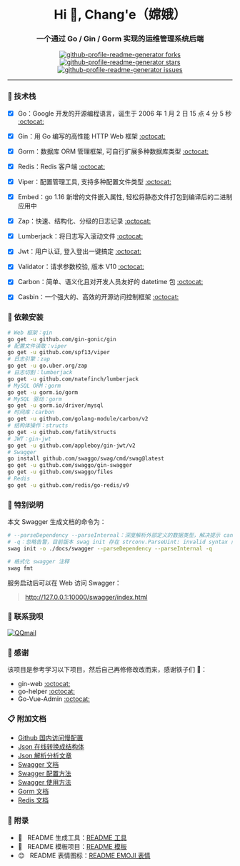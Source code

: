 <h1 align="center">Hi 🥳, Chang'e（嫦娥）</h1>
<h3 align="center">一个通过 Go / Gin / Gorm 实现的运维管理系统后端</h3>
<p align="center">
<a href="https://github.com/goer3/chang-e/fork" target="blank">
<img src="https://img.shields.io/github/forks/goer3/chang-e?style=flat-square" alt="github-profile-readme-generator forks"/>
</a>
<a href="https://github.com/goer3/chang-e/stargazers" target="blank">
<img src="https://img.shields.io/github/stars/goer3/chang-e?style=flat-square" alt="github-profile-readme-generator stars"/>
</a>
<a href="https://github.com/goer3/chang-e/issues" target="blank">
<img src="https://img.shields.io/github/issues/goer3/chang-e?style=flat-square" alt="github-profile-readme-generator issues"/>
</a>
</p>

<hr>


### 🤔 技术栈

- [x] Go：Google 开发的开源编程语言，诞生于 2006 年 1 月 2 日 15 点 4 分 5 秒 [:octocat:](https://github.com/golang/go)
- [x] Gin：用 Go 编写的高性能 HTTP Web 框架 [:octocat:](https://github.com/gin-gonic/gin)
- [x] Gorm：数据库 ORM 管理框架, 可自行扩展多种数据库类型 [:octocat:](https://gorm.io/gorm)
- [x] Redis：Redis 客户端 [:octocat:](https://github.com/redis/go-redis)
- [x] Viper：配置管理工具, 支持多种配置文件类型 [:octocat:](https://github.com/spf13/viper)
- [x] Embed：go 1.16 新增的文件嵌入属性, 轻松将静态文件打包到编译后的二进制应用中
- [x] Zap：快速、结构化、分级的日志记录 [:octocat:](https://go.uber.org/zap)
- [x] Lumberjack：将日志写入滚动文件 [:octocat:](https://github.com/natefinch/lumberjack)
- [x] Jwt：用户认证, 登入登出一键搞定 [:octocat:](https://github.com/appleboy/gin-jwt)
- [x] Validator：请求参数校验, 版本 V10 [:octocat:](https://github.com/go-playground/validator)
- [x] Carbon：简单、语义化且对开发人员友好的 datetime 包 [:octocat:](https://github.com/golang-module/carbon)
- [x] Casbin：一个强大的、高效的开源访问控制框架 [:octocat:](https://casbin.org/zh/docs/overview)


### 🎯 依赖安装

```bash
# Web 框架：gin
go get -u github.com/gin-gonic/gin
# 配置文件读取：viper
go get -u github.com/spf13/viper
# 日志引擎：zap
go get -u go.uber.org/zap
# 日志切割：lumberjack
go get -u github.com/natefinch/lumberjack
# MySQL ORM：gorm
go get -u gorm.io/gorm
# MySQL 驱动：gorm
go get -u gorm.io/driver/mysql
# 时间库：carbon
go get -u github.com/golang-module/carbon/v2
# 结构体操作：structs
go get -u github.com/fatih/structs
# JWT：gin-jwt
go get -u github.com/appleboy/gin-jwt/v2
# Swagger
go install github.com/swaggo/swag/cmd/swag@latest
go get -u github.com/swaggo/gin-swagger
go get -u github.com/swaggo/files
# Redis
go get -u github.com/redis/go-redis/v9
```


### 📌 特别说明

本文 Swagger 生成文档的命令为：

```bash
# --parseDependency --parseInternal：深度解析外部定义的数据类型，解决提示 cannot find type definition 问题
# -q：忽略告警，目前版本 swag init 存在 strconv.ParseUint: invalid syntax 问题，官方还没有修复
swag init -o ./docs/swagger --parseDependency --parseInternal -q

# 格式化 swagger 注释
swag fmt
```

服务启动后可以在 Web 访问 Swagger：

> http://127.0.0.1:10000/swagger/index.html


### 💬 联系我呗

[![QQmail](https://img.shields.io/badge/-1214966109@qq.com-006bed?style=flat-square&logo=Gmail&logoColor=white&link=mailto:1214966109@qq.com)](mailto:1214966109@qq.com)


### 🎉 感谢

该项目是参考学习以下项目，然后自己再修修改改而来，感谢铁子们 🌹：

- gin-web [:octocat:](https://github.com/piupuer/gin-web)
- go-helper [:octocat:](https://github.com/piupuer/go-helper)
- Go-Vue-Admin [:octocat:](https://github.com/tanxi2019/Go-Vue-Admin)


### 📋 附加文档

- [Github 国内访问慢配置](https://github.com/521xueweihan/GitHub520)
- [Json 在线转换成结构体](https://app.quicktype.io)
- [Json 解析分析文章](https://www.cnblogs.com/luozhiyun/p/14875066.html)
- [Swagger 文档](https://github.com/swaggo/swag/blob/master/README_zh-CN.md)
- [Swagger 配置方法](https://github.com/swaggo/gin-swagger)
- [Swagger 使用方法](https://juejin.cn/post/7015575667236405278)
- [Gorm 文档](https://gorm.io/zh_CN/docs/update.html)
- [Redis 文档](https://redis.uptrace.dev/zh/)


### 📝 附录

- 🐒 &nbsp; README 生成工具：<a href="https://rahuldkjain.github.io/gh-profile-readme-generator/">README 工具</a>
- 🍁 &nbsp; README 模板项目：<a href="https://github.com/iuricode/readme-template">README 模板</a>
- 😊 &nbsp; README 表情图标：<a href="https://github.com/guodongxiaren/README/blob/master/emoji.md?tdsourcetag=s_pcqq_aiomsg">README EMOJI 表情</a>
